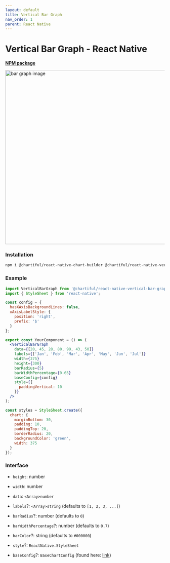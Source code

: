 ```yaml
---
layout: default
title: Vertical Bar Graph
nav_order: 1
parent: React Native
---
```


# Vertical Bar Graph - React Native

**[NPM package](https://www.npmjs.com/package/@chartiful/react-native-vertical-bar-graph)**

<p align="left">
  <img src="https://seanwatters.io/images/@chartiful-react-native-vertical-bar-graph.png" width="550px" alt="bar graph image">
</p>

### Installation

```bash
npm i @chartiful/react-native-chart-builder @chartiful/react-native-vertical-bar-graph
```

### Example

```jsx
import VerticalBarGraph from '@chartiful/react-native-vertical-bar-graph';
import { StyleSheet } from 'react-native';

const config = {
  hasXAxisBackgroundLines: false,
  xAxisLabelStyle: {
    position: 'right',
    prefix: '$'
  }
};

export const YourComponent = () => (
  <VerticalBarGraph
    data={[20, 45, 28, 80, 99, 43, 50]}
    labels={['Jan', 'Feb', 'Mar', 'Apr', 'May', 'Jun', 'Jul']}
    width={375}
    height={300}
    barRadius={5}
    barWidthPercentage={0.65}
    baseConfig={config}
    style={{
      paddingVertical: 10
    }}
  />
);

const styles = StyleSheet.create({
  chart: {
    marginBottom: 30,
    padding: 10,
    paddingTop: 20,
    borderRadius: 20,
    backgroundColor: 'green',
    width: 375
  }
});
```

### Interface

- `height`: number

- `width`: number

- `data`: `<Array>number`

- `labels`?: `<Array>string`  (defaults to `[1, 2, 3, ...]`)

- `barRadius`?: number  (defaults to `0`)

- `barWidthPercentage`?: number  (defaults to `0.7`)

- `barColor`?: string  (defaults to `#000000`)

- `style`?: `ReactNative.StyleSheet`

- `baseConfig`?: `BaseChartConfig` (found here: [link](https://chartiful.io/react-native))
